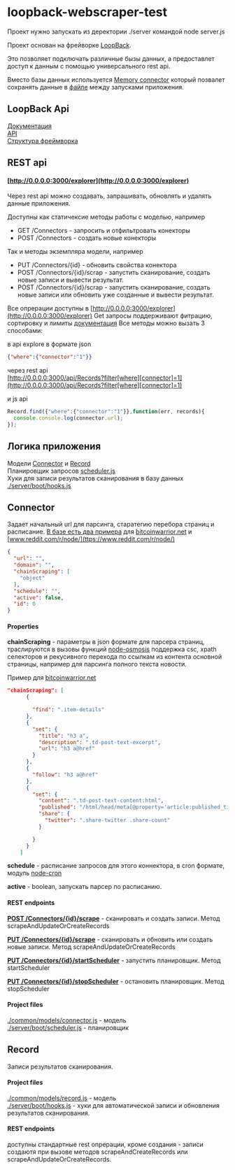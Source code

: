 # loopback-webscraper-test

Проект нужно запускать из деректории ./server командой node server.js

Проект основан на фрейворке [LoopBack](http://loopback.io).

Это позволяет подключать различные бызы данных, а предоставлет доступ к данным с помощью универсального rest api.

Вместо базы данных используется [Memory connector](http://docs.strongloop.com/display/public/LB/Memory+connector)
который позвалет сохранять данные в [файле](./server/data.json) между запусками приложения.

## LoopBack Api

[Документация](http://docs.strongloop.com/display/public/LB/LoopBack)  
[API](http://apidocs.strongloop.com/loopback/)  
[Структура фреймворка](http://docs.strongloop.com/display/public/LB/Project+layout+reference)


## REST api
#### [http://0.0.0.0:3000/explorer](http://0.0.0.0:3000/explorer)

Через rest api можно создавать, запрашивать, обновлять и удалять данные приложения.

Доступны как статичексие методы работы с моделью, например
- GET /Connectors - запросить и отфильтровать конекторы
- POST /Connectors - создать новые конекторы  

Так и методы экземпляра модели, например
- PUT /Connectors/{id} - обновить свойства конектора  
- POST /Connectors/{id}/scrap - запустить сканирование, создать новые записи и вывести результат.  
- POST /Connectors/{id}/scrap - запустить сканирование, создать новые записи или обновить уже созданные и вывести результат.

Все опрерации доступны в [http://0.0.0.0:3000/explorer](http://0.0.0.0:3000/explorer)
Get запросы поддерживают фитрацию, сортировку и лимиты [документация](http://docs.strongloop.com/display/public/LB/Where+filter)
Все методы можно вызать 3 способами:

в api explore в формате json
```json
{"where":{"connector":"1"}}
```

через rest api  
[http://0.0.0.0:3000/api/Records?filter[where][connector]=1](http://0.0.0.0:3000/api/Records?filter[where][connector]=1)

и js api
```javascript
Record.find({"where":{"connector":"1"}},function(err, records){
  console.console.log(connector.url);  
});
```


## Логика приложения
Модели [Connector](./common/models/connector.json) и [Record](./common/models/record.json)  
Планировщик запросов [scheduler.js](./server/boot/scheduler.js)  
Хуки для записи результатов сканирования в базу данных [./server/boot/hooks.js](./server/boot/hooks.js)

## Connector
Задает начальный url для парсинга, старатегию  перебора страниц и расписание.
[В базе есть два примера](http://0.0.0.0:3000/explorer/#!/Connectors/find) для
[bitcoinwarrior.net](bitcoinwarrior.net/category/google-bitcoin-news/) и [www.reddit.com/r/node/](ttps://www.reddit.com/r/node/)

```json
{
  "url": "",
  "domain": "",
  "chainScraping": [
    "object"
  ],
  "schedule": "",
  "active": false,
  "id": 0
}
```
#### Properties
**chainScraping** - параметры в json формате для парсера страниц, траслируются в вызовы функций [node-osmosis](https://github.com/rc0x03/node-osmosis) поддержка csc, xpath селекторов и рекусивного перехода по ссылкам
из контента основной страницы, например для парсинга полного текста новости.

Пример для [bitcoinwarrior.net](bitcoinwarrior.net/category/google-bitcoin-news/)
```json
"chainScraping": [
      {

        "find": ".item-details"
      },
      {
        "set": {
          "title": "h3 a",
          "description": ".td-post-text-excerpt",
          "url": "h3 a@href"
        }
      },
      {
        "follow": "h3 a@href"
      },
      {
        "set": {
          "content": ".td-post-text-content:html",
          "published": "/html/head/meta[@property='article:published_time']/@content",
          "share": {
            "twitter": ".share-twitter .share-count"
          }

        }
      }
    ]
```
**schedule** - расписание запросов для этого коннектора, в cron формате, модуль [node-cron](https://github.com/ncb000gt/node-cron)  

**active** - boolean, запускать парсер по расписанию.

#### REST endpoints

**[POST /Connectors/{id}/scrape](http://0.0.0.0:3000/explorer/#!/Connectors/prototype_scrapeAndUpdateOrCreateRecords)** - сканировать и создать записи. Метод scrapeAndUpdateOrCreateRecords

**[PUT /Connectors/{id}/scrape](http://0.0.0.0:3000/explorer/#!/Connectors/prototype_scrapeAndUpdateOrCreateRecords)** - сканировать и обновить или создать новые записи.  Метод scrapeAndUpdateOrCreateRecords

 **[PUT /Connectors/{id}/startScheduler](http://0.0.0.0:3000/explorer/#!/Connectors/prototype_startScheduler)** - запустить планировщик. Метод startScheduler

 **[PUT /Connectors/{id}/stopScheduler](http://0.0.0.0:3000/explorer/#!/Connectors/prototype_stopScheduler)** - остановить планировщик. Метод stopScheduler


#### Project files

[./common/models/connector.js](./common/models/connector.js) - модель  
[./server/boot/scheduler.js](./server/boot/scheduler.js) - планировщик

## Record
Записи результатов сканирования.

#### Project files

[./common/models/record.js](./common/models/record.js) - модель  
[./server/boot/hooks.js](./server/boot/hooks.js) - хуки для автоматической записи и обновления результатов сканирования.

#### REST endpoints
доступны стандартные rest опрерации, кроме создания - записи создаютя при вызове методов scrapeAndCreateRecords или scrapeAndUpdateOrCreateRecords.  
